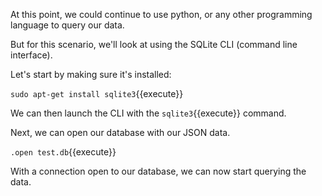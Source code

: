 At this point, we could continue to use python, or any other programming language to query our data.

But for this scenario, we'll look at using the SQLite CLI (command line interface).

Let's start by making sure it's installed:

`sudo apt-get install sqlite3`{{execute}}

We can then launch the CLI with the `sqlite3`{{execute}} command.

Next, we can open our database with our JSON data.

`.open test.db`{{execute}}

With a connection open to our database, we can now start querying the data.
